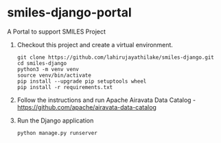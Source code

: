 # smiles-django-portal
A Portal to support SMILES Project

1.  Checkout this project and create a virtual environment.

    ```
    git clone https://github.com/lahirujayathilake/smiles-django.git
    cd smiles-django
    python3 -m venv venv
    source venv/bin/activate
    pip install --upgrade pip setuptools wheel
    pip install -r requirements.txt
    ```

2.  Follow the instructions and run Apache Airavata Data Catalog - https://github.com/apache/airavata-data-catalog

3.  Run the Django application

    ```
    python manage.py runserver
    ```